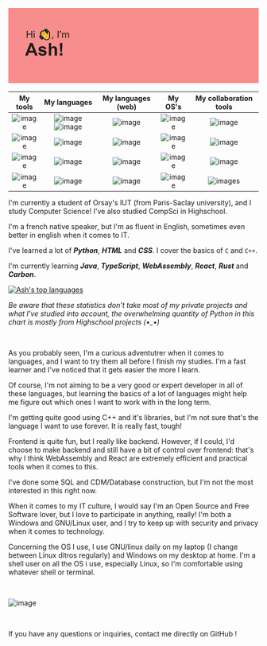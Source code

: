 ![](header.png)

| My tools      | My languages  | My languages (web) | My OS's       | My collaboration tools |
| :-----------: | :-----------: | :----------------: | :-----------: | :--------------------: |
| ![image](https://img.shields.io/badge/MDN_Web_Docs-black?style=for-the-badge&logo=mdnwebdocs&logoColor=white)  | ![image](https://img.shields.io/badge/C-00599C?style=for-the-badge&logo=c&logoColor=white) ![image](https://img.shields.io/badge/C%2B%2B-00599C?style=for-the-badge&logo=c%2B%2B&logoColor=white) | ![image](https://img.shields.io/badge/HTML5-E34F26?style=for-the-badge&logo=html5&logoColor=white) | ![image](https://img.shields.io/badge/Debian-A81D33?style=for-the-badge&logo=debian&logoColor=white) | ![image](https://img.shields.io/badge/GitHub-100000?style=for-the-badge&logo=github&logoColor=white) |
| ![image](https://img.shields.io/badge/CMake-064F8C?style=for-the-badge&logo=cmake&logoColor=white)  | ![image](https://img.shields.io/badge/Shell_Script-121011?style=for-the-badge&logo=gnu-bash&logoColor=white) | ![image](https://img.shields.io/badge/React-20232A?style=for-the-badge&logo=react&logoColor=61DAFB) | ![image](https://img.shields.io/badge/Ubuntu-E95420?style=for-the-badge&logo=ubuntu&logoColor=white) | ![image](https://img.shields.io/badge/GitLab-330F63?style=for-the-badge&logo=gitlab&logoColor=white) |
| ![image](https://img.shields.io/badge/VSCode-0078D4?style=for-the-badge&logo=visual%20studio%20code&logoColor=white) | ![image](https://img.shields.io/badge/Python-FFD43B?style=for-the-badge&logo=python&logoColor=blue) | ![image](https://img.shields.io/badge/TypeScript-007ACC?style=for-the-badge&logo=typescript&logoColor=white) | ![image](https://img.shields.io/badge/Windows-0078D6?style=for-the-badge&logo=windows&logoColor=white) | ![image](https://img.shields.io/badge/GIT-E44C30?style=for-the-badge&logo=git&logoColor=white) |
| ![image](https://img.shields.io/badge/prettier-1A2C34?style=for-the-badge&logo=prettier&logoColor=F7BA3E) | ![image](https://img.shields.io/badge/Rust-000000?style=for-the-badge&logo=rust&logoColor=white) | ![image](https://img.shields.io/badge/WebAssembly-654FF0?style=for-the-badge&logo=WebAssembly&logoColor=white) | ![image](https://img.shields.io/badge/Raspberry%20Pi-A22846?style=for-the-badge&logo=Raspberry%20Pi&logoColor=white) | ![images](https://img.shields.io/badge/Markdown-000000?style=for-the-badge&logo=markdown&logoColor=white) |

I'm currently a student of Orsay's IUT (from Paris-Saclay university), and I study Computer Science! I've also studied CompSci in Highschool.

I'm a french native speaker, but I'm as fluent in English, sometimes even better in english when it comes to IT.

I've learned a lot of ***Python***, ***HTML*** and ***CSS***. I cover the basics of ```C``` and ```C++```.

I'm currently learning ***Java***, ***TypeScript***, ***WebAssembly***, ***React***, ***Rust*** and ***Carbon***.

[![Ash's top languages](https://github-readme-stats.vercel.app/api/top-langs/?username=sillyash&theme=blue-green)](https://github.com/sillyash/github-readme-stats)

*Be aware that these statistics don't take most of my private projects and what I've studied into account, the overwhelming quantity of Python in this chart is mostly from Highschool projects (•_•)*

<br>

As you probably seen, I'm a curious adventutrer when it comes to languages, and I want to try them all before I finish my studies. I'm a fast learner and I've noticed that it gets easier the more I learn.

Of course, I'm not aiming to be a very good or expert developer in all of these languages, but learning the basics of a lot of languages might help me figure out which ones I want to work with in the long term.

I'm getting quite good using C++ and it's libraries, but I'm not sure that's the language I want to use forever. It is really fast, tough!

Frontend is quite fun, but I really like backend. However, if I could, I'd choose to make backend and still have a bit of control over frontend: that's why I think WebAssembly and React are extremely efficient and practical tools when it comes to this.

I've done some SQL and CDM/Database construction, but I'm not the most interested in this right now.

When it comes to my IT culture, I would say I'm an Open Source and Free Software lover, but I love to participate in anything, really! I'm both a Windows and GNU/Linux user, and I try to keep up with security and privacy when it comes to technology.

Concerning the OS I use, I use GNU/linux daily on my laptop (I change between Linux ditros regularly) and Windows on my desktop at home. I'm a shell user on all the OS i use, especially Linux, so I'm comfortable using whatever shell or terminal.

<br>

![image](https://github-profile-summary-cards.vercel.app/api/cards/profile-details?username=sillyash)

<br>

If you have any questions or inquiries, contact me directly on GitHub !
